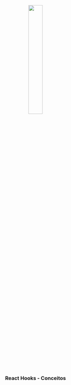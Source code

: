 <div style="text-align:center">
  <img src="https://github.com/ralflima/react_hooks/blob/master/conceitos/src/logo.svg" width="30%">
  <h3>React Hooks - Conceitos</h3>
</div>
